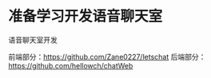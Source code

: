 # 准备学习开发语音聊天室
语音聊天室开发


前端部分：https://github.com/Zane0227/letschat
后端部分：https://github.com/hellowch/chatWeb
